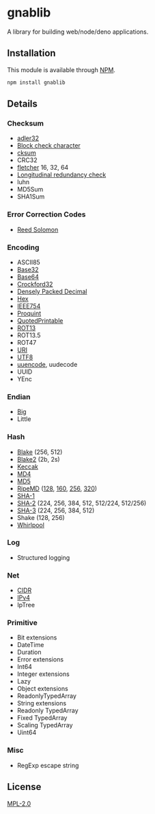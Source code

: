 # gnablib

A library for building web/node/deno applications.

## Installation

This module is available through [NPM](https://www.npmjs.com/).

```bash
npm install gnablib
```

## Details

### Checksum

- [adler32](https://datatracker.ietf.org/doc/html/rfc1950)
- [Block check character](https://en.wikipedia.org/wiki/Block_check_character)
- [cksum](https://en.wikipedia.org/wiki/Cksum)
- CRC32
- [fletcher](http://www.zlib.net/maxino06_fletcher-adler.pdf) 16, 32, 64
- [Longitudinal redundancy check](https://en.wikipedia.org/wiki/Longitudinal_redundancy_check)
- luhn
- MD5Sum
- SHA1Sum

### Error Correction Codes

- [Reed Solomon](https://en.wikipedia.org/wiki/Reed%E2%80%93Solomon_error_correction)

### Encoding

- ASCII85
- [Base32](https://www.gnabgib.com/tools/base32/)
- [Base64](https://www.gnabgib.com/tools/base64/)
- [Crockford32](https://www.crockford.com/base32.html)
- [Densely Packed Decimal](https://en.wikipedia.org/wiki/Densely_packed_decimal)
- [Hex](https://en.wikipedia.org/wiki/Hexadecimal)
- [IEEE754](https://en.wikipedia.org/wiki/IEEE_754)
- [Proquint](http://www.gnabgib.com/tools/proquint/)
- [QuotedPrintable](https://datatracker.ietf.org/doc/html/rfc2045#section-6.7)
- [ROT13](https://en.wikipedia.org/wiki/ROT13)
- ROT13.5
- ROT47
- [URI](https://datatracker.ietf.org/doc/html/rfc3986#page-11)
- [UTF8](https://datatracker.ietf.org/doc/html/rfc3629)
- [uuencode](https://en.wikipedia.org/wiki/Uuencoding), uudecode
- UUID
- YEnc

### Endian

- [Big](https://en.wikipedia.org/wiki/Endianness)
- Little

### Hash

- [Blake](<https://en.wikipedia.org/wiki/BLAKE_(hash_function)>) (256, 512)
- [Blake2](https://www.blake2.net/) (2b, 2s)
- [Keccak](https://keccak.team/keccak.html)
- [MD4](https://datatracker.ietf.org/doc/html/rfc1320)
- [MD5](https://datatracker.ietf.org/doc/html/rfc1321)
- [RipeMD](https://en.wikipedia.org/wiki/RIPEMD) ([128](https://homes.esat.kuleuven.be/~bosselae/ripemd/rmd128.txt), [160](https://homes.esat.kuleuven.be/~bosselae/ripemd/rmd160.txt), [256](https://homes.esat.kuleuven.be/~bosselae/ripemd/rmd256.txt), [320](https://homes.esat.kuleuven.be/~bosselae/ripemd/rmd320.txt))
- [SHA-1](https://datatracker.ietf.org/doc/html/rfc3174)
- [SHA-2](https://en.wikipedia.org/wiki/SHA-2) (224, 256, 384, 512, 512/224, 512/256)
- [SHA-3](https://en.wikipedia.org/wiki/SHA-3) (224, 256, 384, 512)
- Shake (128, 256)
- [Whirlpool](https://web.archive.org/web/20171129084214/http://www.larc.usp.br/~pbarreto/WhirlpoolPage.html)

### Log

- Structured logging

### Net

- [CIDR](https://en.wikipedia.org/wiki/Classless_Inter-Domain_Routing)
- [IPv4](https://en.wikipedia.org/wiki/Internet_Protocol_version_4)
- IpTree

### Primitive

- Bit extensions
- DateTime
- Duration
- Error extensions
- Int64
- Integer extensions
- Lazy
- Object extensions
- ReadonlyTypedArray
- String extensions
- Readonly TypedArray
- Fixed TypedArray
- Scaling TypedArray
- Uint64

### Misc

- RegExp escape string

<!-- 
## Development

Tests are written using the swift [uvu](https://github.com/lukeed/uvu) test runner /w [uvu/assert](https://github.com/lukeed/uvu/blob/master/docs/api.assert.md)

```base
npm test
```

Content will be output into `/dist/**`

```bash
npm run build
``` 
-->

## License

[MPL-2.0](LICENSE)
